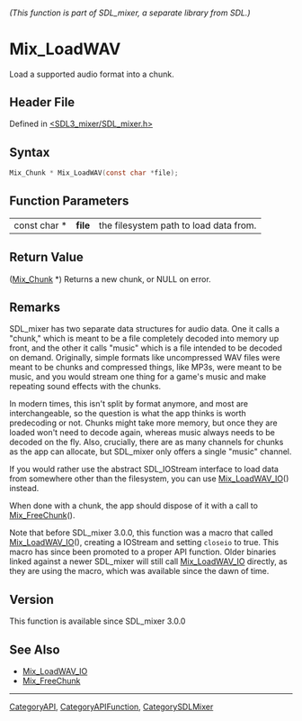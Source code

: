 ###### (This function is part of SDL_mixer, a separate library from SDL.)
# Mix_LoadWAV

Load a supported audio format into a chunk.

## Header File

Defined in [<SDL3_mixer/SDL_mixer.h>](https://github.com/libsdl-org/SDL_mixer/blob/main/include/SDL3_mixer/SDL_mixer.h)

## Syntax

```c
Mix_Chunk * Mix_LoadWAV(const char *file);
```

## Function Parameters

|              |          |                                        |
| ------------ | -------- | -------------------------------------- |
| const char * | **file** | the filesystem path to load data from. |

## Return Value

([Mix_Chunk](Mix_Chunk) *) Returns a new chunk, or NULL on error.

## Remarks

SDL_mixer has two separate data structures for audio data. One it calls a
"chunk," which is meant to be a file completely decoded into memory up
front, and the other it calls "music" which is a file intended to be
decoded on demand. Originally, simple formats like uncompressed WAV files
were meant to be chunks and compressed things, like MP3s, were meant to be
music, and you would stream one thing for a game's music and make repeating
sound effects with the chunks.

In modern times, this isn't split by format anymore, and most are
interchangeable, so the question is what the app thinks is worth
predecoding or not. Chunks might take more memory, but once they are loaded
won't need to decode again, whereas music always needs to be decoded on the
fly. Also, crucially, there are as many channels for chunks as the app can
allocate, but SDL_mixer only offers a single "music" channel.

If you would rather use the abstract SDL_IOStream interface to load data
from somewhere other than the filesystem, you can use
[Mix_LoadWAV_IO](Mix_LoadWAV_IO)() instead.

When done with a chunk, the app should dispose of it with a call to
[Mix_FreeChunk](Mix_FreeChunk)().

Note that before SDL_mixer 3.0.0, this function was a macro that called
[Mix_LoadWAV_IO](Mix_LoadWAV_IO)(), creating a IOStream and setting
`closeio` to true. This macro has since been promoted to a proper API
function. Older binaries linked against a newer SDL_mixer will still call
[Mix_LoadWAV_IO](Mix_LoadWAV_IO) directly, as they are using the macro,
which was available since the dawn of time.

## Version

This function is available since SDL_mixer 3.0.0

## See Also

- [Mix_LoadWAV_IO](Mix_LoadWAV_IO)
- [Mix_FreeChunk](Mix_FreeChunk)

----
[CategoryAPI](CategoryAPI), [CategoryAPIFunction](CategoryAPIFunction), [CategorySDLMixer](CategorySDLMixer)


